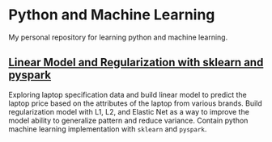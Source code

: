 # Python and Machine Learning

My personal repository for learning python and machine learning. 

## [Linear Model and Regularization with sklearn and pyspark](https://github.com/Argaadya/python_ml/tree/main/Linear_Model)

Exploring laptop specification data and build linear model to predict the laptop price based on the attributes of the laptop from various brands. Build regularization model with L1, L2, and Elastic Net as a way to improve the model ability to generalize pattern and reduce variance. Contain python machine learning implementation with `sklearn` and `pyspark`.
